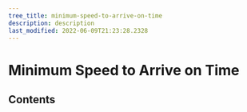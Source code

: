 ```yaml
---
tree_title: minimum-speed-to-arrive-on-time
description: description
last_modified: 2022-06-09T21:23:28.2328
---
```


# Minimum Speed to Arrive on Time

## Contents
